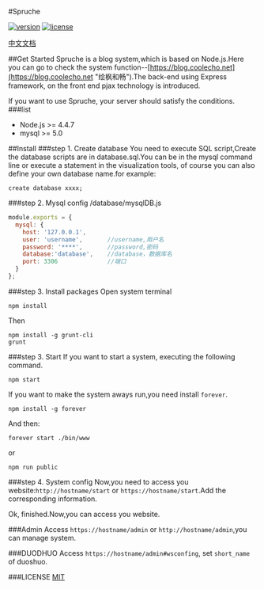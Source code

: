 #Spruche

[![version](https://img.shields.io/badge/version-0.0.4-brightgreen.svg)](https://github.com/IceEnd/Spruche)
[![license](https://img.shields.io/badge/license-MIT-blue.svg)](https://github.com/IceEnd/Spruche/blob/master/LICENSE)

[中文文档](https://www.coolecho.net/article/av17)

##Get Started
Spruche is a  blog system,which is based on Node.js.Here you can go to check the system function--[https://blog.coolecho.net](https://blog.coolecho.net "绘枫和畅").The back-end using Express framework, on the front end pjax technology is introduced.

If you want to use Spruche, your server should satisfy the conditions.
###list
- Node.js >= 4.4.7
- mysql >= 5.0

##Install
###step 1. Create database
You need to execute SQL script,Create the database scripts are in database.sql.You can be in the mysql command line or execute a statement in the visualization tools, of course you can also define your own database name.for example:<br>
```
create database xxxx;
```

###step 2. Mysql config
/database/mysqlDB.js <br>
```js
module.exports = {
  mysql: {
    host: '127.0.0.1',
    user: 'username',       //username,用户名
    password: '****',       //password,密码
    database:'database',    //database，数据库名
    port: 3306              //端口
  }
};
```
###step 3. Install packages
Open system terminal
```
npm install
```
Then
```
npm install -g grunt-cli
grunt
```

###step 3. Start
If you want to start a system, executing the following command.
```
npm start
```
If you want to make the system aways run,you need install `forever`.
```
npm install -g forever
```
And then:
```
forever start ./bin/www
```
or
```
npm run public
```

###step 4. System config
Now,you need to access you website:`http://hostname/start` or `https://hostname/start`.Add the corresponding information.

Ok, finished.Now,you can access you website.



###Admin
Access `https://hostname/admin` or `http://hostname/admin`,you can manage system.

###DUODHUO
Access `https://hostname/admin#wsconfing`, set ```short_name``` of duoshuo.

###LICENSE
[MIT](https://github.com/pantsPoi/Spruche/blob/master/LICENSE)
